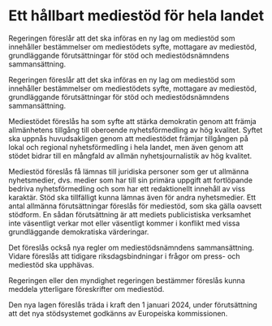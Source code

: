 # Ett hållbart mediestöd för hela landet

Regeringen föreslår att det ska införas en ny lag om mediestöd som innehåller bestämmelser om mediestödets syfte, mottagare av mediestöd, grundläggande förutsättningar för stöd och mediestödsnämndens sammansättning.

Regeringen föreslår att det ska införas en ny lag om mediestöd som innehåller bestämmelser om mediestödets syfte, mottagare av mediestöd, grundläggande förutsättningar för stöd och mediestödsnämndens sammansättning.

Mediestödet föreslås ha som syfte att stärka demokratin genom att främja allmänhetens tillgång till oberoende nyhetsförmedling av hög kvalitet. Syftet ska uppnås huvudsakligen genom att mediestödet främjar tillgången på lokal och regional nyhetsförmedling i hela landet, men även genom att stödet bidrar till en mångfald av allmän nyhetsjournalistik av hög kvalitet.

Mediestöd föreslås få lämnas till juridiska personer som ger ut allmänna nyhetsmedier, dvs. medier som har till sin primära uppgift att fortlöpande bedriva nyhetsförmedling och som har ett redaktionellt innehåll av viss karaktär. Stöd ska tillfälligt kunna lämnas även för andra nyhetsmedier. Ett antal allmänna förutsättningar föreslås för mediestöd, som ska gälla oavsett stödform. En sådan förutsättning är att mediets publicistiska verksamhet inte väsentligt verkar mot eller väsentligt kommer i konflikt med vissa grundläggande demokratiska värderingar.

Det föreslås också nya regler om mediestödsnämndens sammansättning.
Vidare föreslås att tidigare riksdagsbindningar i frågor om press- och
mediestöd ska upphävas.

Regeringen eller den myndighet regeringen bestämmer föreslås kunna
meddela ytterligare föreskrifter om mediestöd.

Den nya lagen föreslås träda i kraft den 1 januari 2024, under förutsättning
att det nya stödsystemet godkänns av Europeiska kommissionen.
